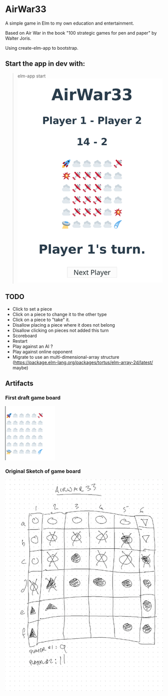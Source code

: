 # AirWar33

A simple game in Elm to my own education and entertainment.

Based on Air War in the book "100 strategic games for pen and paper" by Walter Joris.

Using create-elm-app to bootstrap.


## Start the app in dev with:
> elm-app start
![Board as of 20 October 2020](https://raw.githubusercontent.com/lancew/AirWar33/main/board-2.png)
 

## TODO
* Click to set a piece
 * Click on a piece to change it to the other type
* Click on a piece to "take" it.
* Disallow placing a piece where it does not belong
* Disallow clicking on pieces not added this turn
* Scoreboard
* Restart
* Play against an AI ?
* Play against online opponent
* Migrate to use an multi-dimensional-array structure (https://package.elm-lang.org/packages/tortus/elm-array-2d/latest/ maybe)

## Artifacts

### First draft game board
![Screenshot of initial game baord](https://raw.githubusercontent.com/lancew/AirWar33/main/board-1.png)

### Original Sketch of game board
![sketch of gameboard](https://raw.githubusercontent.com/lancew/AirWar33/main/design-1.png)
